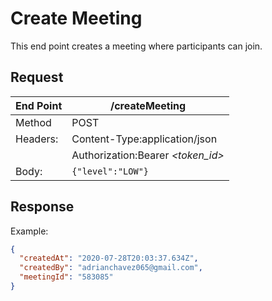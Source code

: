 # Create Meeting

This end point creates a meeting where participants can join.

## Request

| End Point | **/createMeeting**                |
| --------- | --------------------------------- |
| Method    | POST                              |
| Headers:  | Content-Type:application/json     |
|           | Authorization:Bearer _<token_id>_ |
| Body:     | `{"level":"LOW"}`                 |

## Response

Example:

```json
{
  "createdAt": "2020-07-28T20:03:37.634Z",
  "createdBy": "adrianchavez065@gmail.com",
  "meetingId": "583085"
}
```
